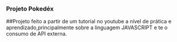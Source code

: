 ### Projeto Pokedéx

##Projeto feito a partir de um tutorial no youtube a nível de prática e aprendizado,principalmente sobre a linguagem JAVASCRIPT e te o consumo de API externa.
